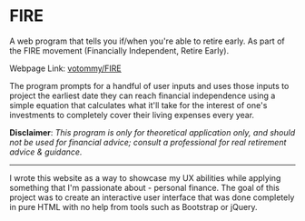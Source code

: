 # FIRE
A web program that tells you if/when you're able to retire early. As part of the FIRE movement (Financially Independent, Retire Early).

Webpage Link: [votommy/FIRE](https://votommy.github.io/FIRE/index.html)

The program prompts for a handful of user inputs and uses those inputs to project the earliest date they can reach financial independence using a simple equation that calculates what it'll take for the interest of one's investments to completely cover their living expenses every year.

**Disclaimer**: *This program is only for theoretical application only, and should not be used for financial advice; consult a professional for real retirement advice & guidance.*

<hr>

I wrote this website as a way to showcase my UX abilities while applying something that I'm passionate about - personal finance. The goal of this project was to create an interactive user interface that was done completely in pure HTML with no help from tools such as Bootstrap or jQuery.
